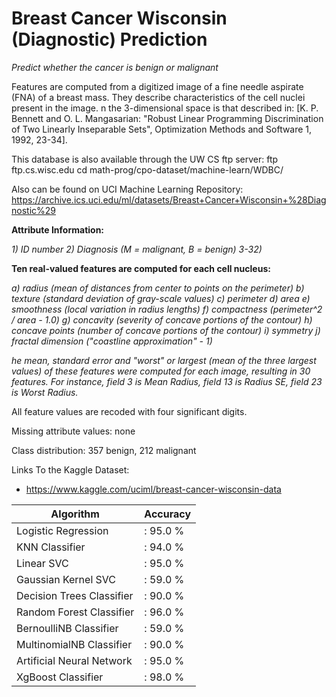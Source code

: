 # Breast Cancer Wisconsin (Diagnostic) Prediction
*Predict whether the cancer is benign or malignant*

Features are computed from a digitized image of a fine needle aspirate (FNA) of a breast mass. They describe characteristics of the cell nuclei present in the image. n the 3-dimensional space is that described in: [K. P. Bennett and O. L. Mangasarian: "Robust Linear Programming Discrimination of Two Linearly Inseparable Sets", Optimization Methods and Software 1, 1992, 23-34].

This database is also available through the UW CS ftp server: ftp ftp.cs.wisc.edu cd math-prog/cpo-dataset/machine-learn/WDBC/

Also can be found on UCI Machine Learning Repository: https://archive.ics.uci.edu/ml/datasets/Breast+Cancer+Wisconsin+%28Diagnostic%29

**Attribute Information:**

*1) ID number 2) Diagnosis (M = malignant, B = benign) 3-32)*

**Ten real-valued features are computed for each cell nucleus:**

*a) radius (mean of distances from center to points on the perimeter) b) texture (standard deviation of gray-scale values) c) perimeter d) area e) smoothness (local variation in radius lengths) f) compactness (perimeter^2 / area - 1.0) g) concavity (severity of concave portions of the contour) h) concave points (number of concave portions of the contour) i) symmetry j) fractal dimension ("coastline approximation" - 1)*

*he mean, standard error and "worst" or largest (mean of the three largest values) of these features were computed for each image, resulting in 30 features. For instance, field 3 is Mean Radius, field 13 is Radius SE, field 23 is Worst Radius.*

All feature values are recoded with four significant digits.

Missing attribute values: none

Class distribution: 357 benign, 212 malignant

Links To the Kaggle Dataset:
* https://www.kaggle.com/uciml/breast-cancer-wisconsin-data


Algorithm                  | Accuracy
-----------                | --------
Logistic Regression        |: 95.0 %
KNN Classifier             |: 94.0 %
Linear SVC                 |: 95.0 %
Gaussian Kernel SVC        |: 59.0 %
Decision Trees Classifier  |: 90.0 %
Random Forest Classifier   |: 96.0 %
BernoulliNB Classifier     |: 59.0 %
MultinomialNB Classifier   |: 90.0 %
Artificial Neural Network  |: 95.0 %
XgBoost Classifier         |: 98.0 %
